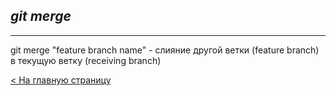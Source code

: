 ## ***git merge***
---
git merge "feature branch name" - слияние другой ветки (feature branch) в текущую ветку (receiving branch)

[< На главную страницу](readme.md)